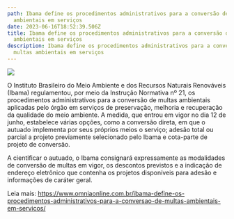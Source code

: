 ```yaml
---
path: Ibama define os procedimentos administrativos para a conversão de multas
  ambientais em serviços
date: 2023-06-16T18:52:39.506Z
title: Ibama define os procedimentos administrativos para a conversão de multas
  ambientais em serviços
description: Ibama define os procedimentos administrativos para a conversão de
  multas ambientais em serviços
---
```

<!--StartFragment-->

![](https://cdn.omniaonline.com.br/wp-content/uploads/2023/06/Site-Linkedlin-Facebook-2-6.png)

O Instituto Brasileiro do Meio Ambiente e dos Recursos Naturais Renováveis (Ibama) regulamentou, por meio da Instrução Normativa nº 21, os procedimentos administrativos para a conversão de multas ambientais aplicadas pelo órgão em serviços de preservação, melhoria e recuperação da qualidade do meio ambiente. A medida, que entrou em vigor no dia 12 de junho, estabelece várias opções, como a conversão direta, em que o autuado implementa por seus próprios meios o serviço; adesão total ou parcial a projeto previamente selecionado pelo Ibama e cota-parte de projeto de conversão.

A cientificar o autuado, o Ibama consignará expressamente as modalidades de conversão de multas em vigor, os descontos previstos e a indicação de endereço eletrônico que contenha os projetos disponíveis para adesão e informações de caráter geral.

Leia mais: https://www.omniaonline.com.br/ibama-define-os-procedimentos-administrativos-para-a-conversao-de-multas-ambientais-em-servicos/

<!--EndFragment-->